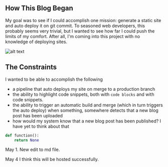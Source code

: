 <!-- title: How I'm Hosting This Blog -->
<!-- author: Dave -->

## How This Blog Began
My goal was to see if I could accomplish one mission: generate a static site and auto deploy it on git commit. To seasoned web developers, this probably seems very trivial, but I wanted to see how far I could push the limits of my comfort. After all, I'm coming into this project with no knowledge of deploying sites.

![alt text]({{base_path}}/images/cat.jpeg)

## The Constraints

I wanted to be able to accomplish the following
- a pipeline that auto deploys my site on merge to a production branch
- the ability to highlight code snippets, both with `code blocks` and with code snippets. 
- the ability to trigger an automatic build and merge (which in turn triggers the auto deploy) when something, somewhere detects that a new blog post has been uploaded
- how would my system know that a new blog post has been published? I have yet to think about that

```py
def function():
    return None
```

May 1.
New edit to md file.

May 4
I think this will be hosted successfully.